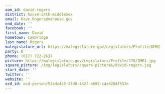 ```yaml
---
aom_id: david-rogers
district: house-24th-middlesex
email: Dave.Rogers@mahouse.gov
end_date: ''
facebook: ''
first_name: David
hometown: Cambridge
last_name: Rogers
malegislature_url: https://malegislature.gov/Legislators/Profile/DMR1
party: D
phone: (617) 722-2637
picture: https://malegislature.gov/Legislators/Profile/170/DMR1.jpg
square_picture: /img/legislators/square-pictures/david-rogers.jpg
start_date: ''
twitter: ''
website: ''
ocd_id: ocd-person/51adc4d9-23d8-442f-b692-c4e4204f552e
---
```


